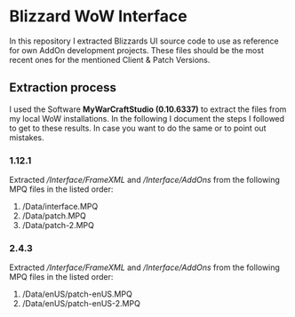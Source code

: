 # Blizzard WoW Interface
In this repository I extracted Blizzards UI source code to use as reference for own AddOn development projects. These files should be the most recent ones for the mentioned Client & Patch Versions.

## Extraction process
I used the Software <b>MyWarCraftStudio (0.10.6337)</b> to extract the files from my local WoW installations. In the following I document the steps I followed to get to these results. In case you want to do the same or to point out mistakes.

### 1.12.1
Extracted <i>/Interface/FrameXML</i> and <i>/Interface/AddOns</i> from the following MPQ files in the listed order: <br>
1. /Data/interface.MPQ <br>
2. /Data/patch.MPQ <br>
3. /Data/patch-2.MPQ <br>

### 2.4.3
Extracted <i>/Interface/FrameXML</i> and <i>/Interface/AddOns</i> from the following MPQ files in the listed order: <br>
1. /Data/enUS/patch-enUS.MPQ <br>
2. /Data/enUS/patch-enUS-2.MPQ <br>

